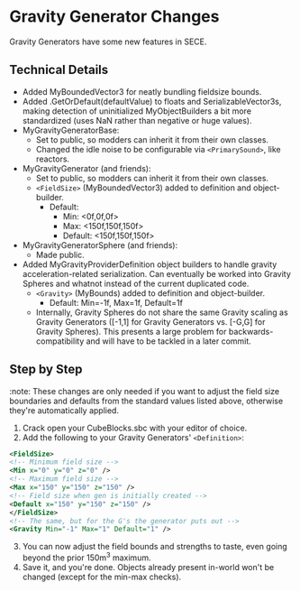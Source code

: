 # Gravity Generator Changes

Gravity Generators have some new features in SECE.

## Technical Details

 * Added MyBoundedVector3 for neatly bundling fieldsize bounds.
 * Added .GetOrDefault(defaultValue) to floats and SerializableVector3s, making detection of uninitialized MyObjectBuilders a bit more standardized (uses NaN rather than negative or huge values).
 * MyGravityGeneratorBase:
   * Set to public, so modders can inherit it from their own classes.
   * Changed the idle noise to be configurable via `<PrimarySound>`, like reactors.
 * MyGravityGenerator (and friends):
   * Set to public, so modders can inherit it from their own classes.
   * `<FieldSize>` (MyBoundedVector3) added to definition and object-builder.
     * Default:
       * Min: <0f,0f,0f>
       * Max: <150f,150f,150f>
       * Default: <150f,150f,150f>
 * MyGravityGeneratorSphere (and friends):
   * Made public.
 * Added MyGravityProviderDefinition object builders to handle gravity acceleration-related serialization. Can eventually be worked into Gravity Spheres and whatnot instead of the current duplicated code.
   * `<Gravity>` (MyBounds) added to definition and object-builder.
     * Default: Min=-1f, Max=1f, Default=1f
   * Internally, Gravity Spheres do not share the same Gravity scaling as Gravity Generators ([-1,1] for Gravity Generators vs. [-G,G] for Gravity Spheres).  This presents a large problem for backwards-compatibility and will have to be tackled in a later commit.

## Step by Step

:note: These changes are only needed if you want to adjust the field size boundaries and defaults from the standard values listed above, otherwise they're automatically applied.

1. Crack open your CubeBlocks.sbc with your editor of choice.
2. Add the following to your Gravity Generators' `<Definition>`:
  ```xml
<FieldSize>
  <!-- Minimum field size -->
  <Min x="0" y="0" z="0" />
  <!-- Maximum field size -->
  <Max x="150" y="150" z="150" />
  <!-- Field size when gen is initially created -->
  <Default x="150" y="150" z="150" />
</FieldSize>
<!-- The same, but for the G's the generator puts out -->
<Gravity Min="-1" Max="1" Default="1" />
  ```
3. You can now adjust the field bounds and strengths to taste, even going beyond the prior 150m<sup>3</sup> maximum.
4. Save it, and you're done.  Objects already present in-world won't be changed (except for the min-max checks).
